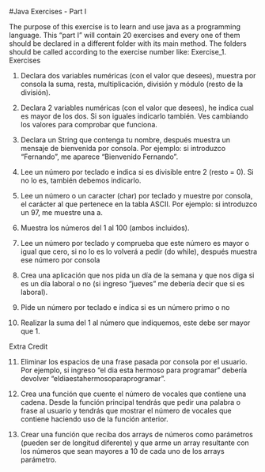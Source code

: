 #Java Exercises - Part I

The purpose of this exercise is to learn and use java as a programming language. This “part I”
will contain 20 exercises and every one of them should be declared in a different folder with its
main method.
The folders should be called according to the exercise number like: Exercise_1.
Exercises

1. Declara dos variables numéricas (con el valor que desees), muestra por consola la
suma, resta, multiplicación, división y módulo (resto de la división).

2. Declara 2 variables numéricas (con el valor que desees), he indica cual es mayor de los
dos. Si son iguales indicarlo también. Ves cambiando los valores para comprobar que
funciona.

3. Declara un String que contenga tu nombre, después muestra un mensaje de bienvenida
por consola. Por ejemplo: si introduzco “Fernando”, me aparece “Bienvenido Fernando”.

4. Lee un número por teclado e indica si es divisible entre 2 (resto = 0). Si no lo es,
también debemos indicarlo.

5. Lee un número o un caracter (char) por teclado y muestre por consola, el carácter al que
pertenece en la tabla ASCII. Por ejemplo: si introduzco un 97, me muestre una a.

6. Muestra los números del 1 al 100 (ambos incluidos).

7. Lee un número por teclado y comprueba que este número es mayor o igual que cero, si
no lo es lo volverá a pedir (do while), después muestra ese número por consola

8. Crea una aplicación que nos pida un día de la semana y que nos diga si es un día
laboral o no (si ingreso “jueves” me debería decir que si es laboral).

9. Pide un número por teclado e indica si es un número primo o no

10. Realizar la suma del 1 al número que indiquemos, este debe ser mayor que 1.

Extra Credit

11. Eliminar los espacios de una frase pasada por consola por el usuario. Por ejemplo, si
ingreso “el dia esta hermoso para programar” debería devolver
“eldiaestahermosoparaprogramar”.

12. Crea una función que cuente el número de vocales que contiene una cadena.
Desde la función principal tendrás que pedir una palabra o frase al usuario y tendrás
que mostrar el número de vocales que contiene haciendo uso de la función anterior.

13. Crear una función que reciba dos arrays de números como parámetros (pueden ser
de longitud diferente) y que arme un array resultante con los números que sean
mayores a 10 de cada uno de los arrays parámetro.

